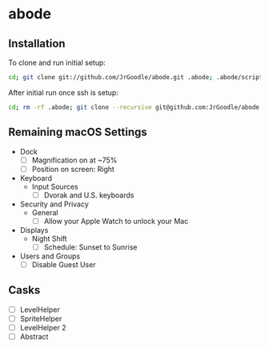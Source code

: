 # abode

## Installation

To clone and run initial setup:

```bash
cd; git clone git://github.com/JrGoodle/abode.git .abode; .abode/script/clone
```

After initial run once ssh is setup:

```bash
cd; rm -rf .abode; git clone --recursive git@github.com:JrGoodle/abode.git .abode
```

## Remaining macOS Settings

- Dock
  - [ ] Magnification on at ~75%
  - [ ] Position on screen: Right
- Keyboard
  - Input Sources
    - [ ] Dvorak and U.S. keyboards
- Security and Privacy
  - General
    - [ ] Allow your Apple Watch to unlock your Mac
- Displays
  - Night Shift
    - [ ] Schedule: Sunset to Sunrise
- Users and Groups
  - [ ] Disable Guest User

## Casks

- [ ] LevelHelper
- [ ] SpriteHelper
- [ ] LevelHelper 2
- [ ] Abstract

